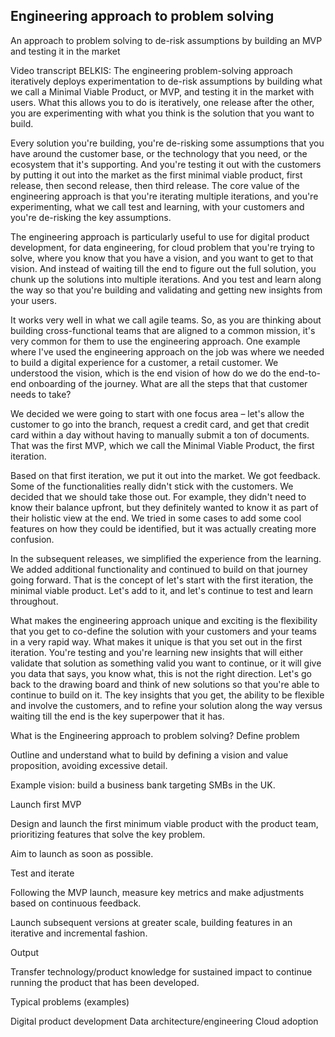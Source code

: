 ## Engineering approach to problem solving

An approach to problem solving to de-risk assumptions by building an MVP and testing it in the market

Video transcript
BELKIS: The engineering problem-solving approach iteratively deploys experimentation to de-risk assumptions by building what we call a Minimal Viable Product, or MVP, and testing it in the market with users. What this allows you to do is iteratively, one release after the other, you are experimenting with what you think is the solution that you want to build.

Every solution you're building, you're de-risking some assumptions that you have around the customer base, or the technology that you need, or the ecosystem that it's supporting. And you're testing it out with the customers by putting it out into the market as the first minimal viable product, first release, then second release, then third release. The core value of the engineering approach is that you're iterating multiple iterations, and you're experimenting, what we call test and learning, with your customers and you're de-risking the key assumptions.

The engineering approach is particularly useful to use for digital product development, for data engineering, for cloud problem that you're trying to solve, where you know that you have a vision, and you want to get to that vision. And instead of waiting till the end to figure out the full solution, you chunk up the solutions into multiple iterations. And you test and learn along the way so that you're building and validating and getting new insights from your users.

It works very well in what we call agile teams. So, as you are thinking about building cross-functional teams that are aligned to a common mission, it's very common for them to use the engineering approach. One example where I've used the engineering approach on the job was where we needed to build a digital experience for a customer, a retail customer. We understood the vision, which is the end vision of how do we do the end-to-end onboarding of the journey. What are all the steps that that customer needs to take?

We decided we were going to start with one focus area – let's allow the customer to go into the branch, request a credit card, and get that credit card within a day without having to manually submit a ton of documents. That was the first MVP, which we call the Minimal Viable Product, the first iteration.

Based on that first iteration, we put it out into the market. We got feedback. Some of the functionalities really didn't stick with the customers. We decided that we should take those out. For example, they didn't need to know their balance upfront, but they definitely wanted to know it as part of their holistic view at the end. We tried in some cases to add some cool features on how they could be identified, but it was actually creating more confusion.

In the subsequent releases, we simplified the experience from the learning. We added additional functionality and continued to build on that journey going forward. That is the concept of let's start with the first iteration, the minimal viable product. Let's add to it, and let's continue to test and learn throughout.

What makes the engineering approach unique and exciting is the flexibility that you get to co-define the solution with your customers and your teams in a very rapid way. What makes it unique is that you set out in the first iteration. You're testing and you're learning new insights that will either validate that solution as something valid you want to continue, or it will give you data that says, you know what, this is not the right direction. Let's go back to the drawing board and think of new solutions so that you're able to continue to build on it. The key insights that you get, the ability to be flexible and involve the customers, and to refine your solution along the way versus waiting till the end is the key superpower that it has.

What is the Engineering approach to problem solving?
Define problem

Outline and understand what to build by defining a vision and value proposition, avoiding excessive detail.

Example vision: build a business bank targeting SMBs in the UK.

Launch first MVP

Design and launch the first minimum viable product with the product team, prioritizing features that solve the key problem.

Aim to launch as soon as possible.

Test and iterate

Following the MVP launch, measure key metrics and make adjustments based on continuous feedback.

Launch subsequent versions at greater scale, building features in an iterative and incremental fashion.

Output

Transfer technology/product knowledge for sustained impact to continue running the product that has been developed.

Typical problems (examples)

Digital product development
Data architecture/engineering
Cloud adoption

